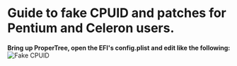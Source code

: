 # Guide to fake CPUID and patches for Pentium and Celeron users.
**Bring up ProperTree, open the EFI's config.plist and edit like the following:**
![Fake CPUID](https://user-images.githubusercontent.com/73286927/124399317-c35b7e80-dd44-11eb-8610-d136e35267ed.PNG)
